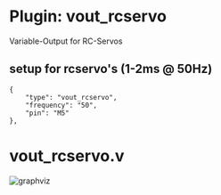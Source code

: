 # Plugin: vout_rcservo

Variable-Output for RC-Servos

## setup for rcservo's (1-2ms @ 50Hz)

```
{
    "type": "vout_rcservo",
    "frequency": "50",
    "pin": "M5"
},
```

# vout_rcservo.v
![graphviz](./vout_rcservo.svg)

